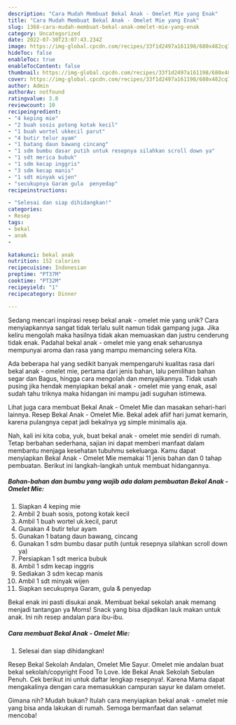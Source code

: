 ```yaml
---
description: "Cara Mudah Membuat Bekal Anak - Omelet Mie yang Enak"
title: "Cara Mudah Membuat Bekal Anak - Omelet Mie yang Enak"
slug: 1368-cara-mudah-membuat-bekal-anak-omelet-mie-yang-enak
category: Uncategorized
date: 2022-07-30T23:07:43.234Z
image: https://img-global.cpcdn.com/recipes/33f1d2497a161198/680x482cq70/bekal-anak-omelet-mie-foto-resep-utama.jpg
hideToc: false
enableToc: true
enableTocContent: false
thumbnail: https://img-global.cpcdn.com/recipes/33f1d2497a161198/680x482cq70/bekal-anak-omelet-mie-foto-resep-utama.jpg
cover: https://img-global.cpcdn.com/recipes/33f1d2497a161198/680x482cq70/bekal-anak-omelet-mie-foto-resep-utama.jpg
author: Admin
authorAv: notfound
ratingvalue: 3.8
reviewcount: 10
recipeingredient:
- "4 keping mie"
- "2 buah sosis potong kotak kecil"
- "1 buah wortel ukkecil parut"
- "4 butir telur ayam"
- "1 batang daun bawang cincang"
- "1 sdm bumbu dasar putih untuk resepnya silahkan scroll down ya"
- "1 sdt merica bubuk"
- "1 sdm kecap inggris"
- "3 sdm kecap manis"
- "1 sdt minyak wijen"
- "secukupnya Garam gula  penyedap"
recipeinstructions:

- "Selesai dan siap dihidangkan!"
categories:
- Resep
tags:
- bekal
- anak
- 

katakunci: bekal anak  
nutrition: 152 calories
recipecuisine: Indonesian
preptime: "PT37M"
cooktime: "PT32M"
recipeyield: "1"
recipecategory: Dinner

---
```





Sedang mencari inspirasi resep bekal anak - omelet mie yang unik? Cara menyiapkannya sangat tidak terlalu sulit namun tidak gampang juga. Jika keliru mengolah maka hasilnya tidak akan memuaskan dan justru cenderung tidak enak. Padahal bekal anak - omelet mie yang enak seharusnya mempunyai aroma dan rasa yang mampu memancing selera Kita.





Ada beberapa hal yang sedikit banyak mempengaruhi kualitas rasa dari bekal anak - omelet mie, pertama dari jenis bahan, lalu pemilihan bahan segar dan Bagus, hingga cara mengolah dan menyajikannya. Tidak usah pusing jika hendak menyiapkan bekal anak - omelet mie yang enak,      asal sudah tahu triknya maka hidangan ini mampu jadi suguhan istimewa.














Lihat juga cara membuat Bekal Anak - Omelet Mie dan masakan sehari-hari lainnya. Resep Bekal Anak - Omelet Mie. Bekal adek afiif hari jumat kemarin, karena pulangnya cepat jadi bekalnya yg simple minimalis aja.






Nah, kali ini kita coba, yuk, buat bekal anak - omelet mie sendiri di rumah. Tetap berbahan sederhana, sajian ini dapat memberi manfaat dalam membantu menjaga kesehatan tubuhmu sekeluarga. Kamu dapat menyiapkan Bekal Anak - Omelet Mie memakai 11 jenis bahan dan 0 tahap pembuatan. Berikut ini langkah-langkah untuk membuat hidangannya.

<!--inarticleads1-->

##### Bahan-bahan dan bumbu yang wajib ada dalam pembuatan Bekal Anak - Omelet Mie:

1. Siapkan 4 keping mie
1. Ambil 2 buah sosis, potong kotak kecil
1. Ambil 1 buah wortel uk.kecil, parut
1. Gunakan 4 butir telur ayam
1. Gunakan 1 batang daun bawang, cincang
1. Gunakan 1 sdm bumbu dasar putih (untuk resepnya silahkan scroll down ya)
1. Persiapkan 1 sdt merica bubuk
1. Ambil 1 sdm kecap inggris
1. Sediakan 3 sdm kecap manis
1. Ambil 1 sdt minyak wijen
1. Siapkan secukupnya Garam, gula &amp; penyedap


Bekal enak ini pasti disukai anak. Membuat bekal sekolah anak memang menjadi tantangan ya Moms! Snack yang bisa dijadikan lauk makan untuk anak. Ini nih resep andalan para ibu-ibu. 

<!--inarticleads2-->

##### Cara membuat Bekal Anak - Omelet Mie:


1. Selesai dan siap dihidangkan!

Resep Bekal Sekolah Andalan, Omelet Mie Sayur. Omelet mie andalan buat bekal sekolah/copyright Food To Love. Ide Bekal Anak Sekolah Sebulan Penuh. Cek berikut ini untuk daftar lengkap resepnya!. Karena Mama dapat mengakalinya dengan cara memasukkan campuran sayur ke dalam omelet. 

Gimana nih? Mudah bukan? Itulah cara menyiapkan bekal anak - omelet mie yang bisa anda lakukan di rumah. Semoga bermanfaat dan selamat mencoba!
